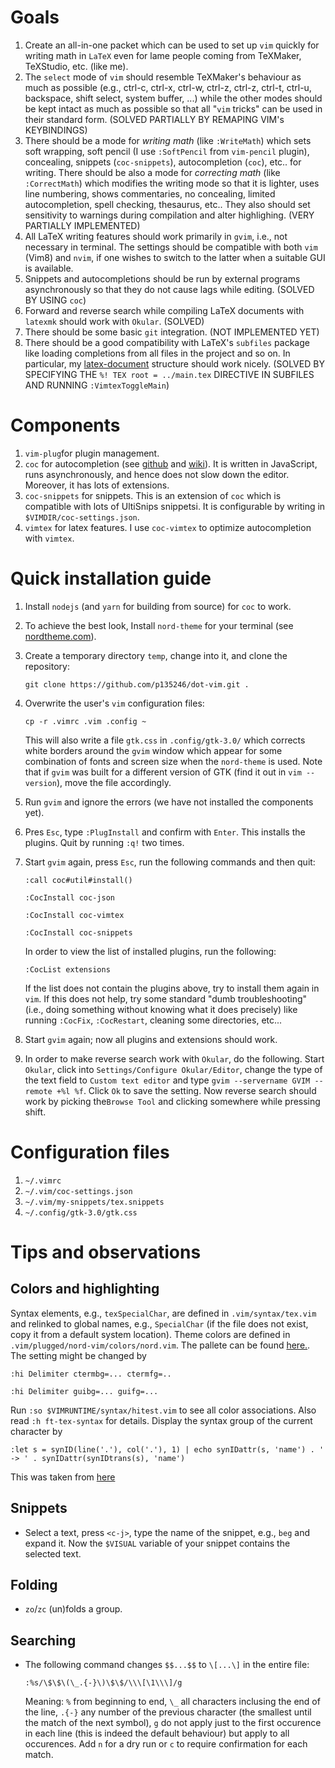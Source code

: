 # Goals

1. Create an all-in-one packet which can be used to set up `vim` quickly for writing math in `LaTeX` even for lame people coming from TeXMaker, TeXStudio, etc. (like me).
2. The `select` mode of `vim` should resemble TeXMaker's behaviour as much as possible (e.g., ctrl-c, ctrl-x, ctrl-w, ctrl-z, ctrl-z, ctrl-t, ctrl-u, backspace, shift select, system buffer, ...) while the other modes should be kept intact as much as possible so that all "`vim` tricks" can be used in their standard form. (SOLVED PARTIALLY BY REMAPING VIM's KEYBINDINGS)
3. There should be a mode for *writing math* (like `:WriteMath`) which sets soft wrapping, soft pencil (I use `:SoftPencil` from `vim-pencil` plugin), concealing, snippets (`coc-snippets`), autocompletion (`coc`), etc.. for writing. There should be also a mode for *correcting math* (like `:CorrectMath`) which modifies the writing mode so that it is lighter, uses line numbering, shows commentaries, no concealing, limited autocompletion, spell checking, thesaurus, etc.. They also should set sensitivity to warnings during compilation and alter highlighing. (VERY PARTIALLY IMPLEMENTED)
4. All LaTeX writing features should work primarily in `gvim`, i.e., not necessary in terminal. The settings should be compatible with both `vim` (Vim8) and `nvim`, if one wishes to switch to the latter when a suitable GUI is available. 
5. Snippets and autocompletions should be run by external programs asynchronously so that they do not cause lags while editing. (SOLVED BY USING `coc`)
6. Forward and reverse search while compiling LaTeX documents with `latexmk` should work with `Okular`. (SOLVED)
7. There should be some basic `git` integration. (NOT IMPLEMENTED YET)
8. There should be a good compatibility with LaTeX's `subfiles` package like loading completions from all files in the project and so on. In particular, my [latex-document](https://github.com/p135246/latex-document) structure should work nicely. (SOLVED BY SPECIFYING THE `%! TEX root = ../main.tex` DIRECTIVE IN SUBFILES AND RUNNING `:VimtexToggleMain`)

# Components

1. `vim-plug`for plugin management.
2. `coc` for autocompletion (see [github](https://github.com/neoclide/coc.nvim) and [wiki](https://github.com/neoclide/coc.nvim/wiki)). It is written in JavaScript, runs asynchronously, and hence does not slow down the editor. Moreover, it has lots of extensions.
3. `coc-snippets` for snippets. This is an extension of `coc` which is compatible with lots of UltiSnips snippetsi. It is configurable by writing in `$VIMDIR/coc-settings.json`.
4. `vimtex` for latex features. I use `coc-vimtex` to optimize autocompletion with `vimtex`.

# Quick installation guide

1. Install `nodejs` (and `yarn` for building from source) for `coc` to work.

2. To achieve the best look, Install `nord-theme` for your terminal (see [nordtheme.com](https://www.nordtheme.com/ports)).

3. Create a temporary directory `temp`, change into it, and clone the repository:

   ``git clone https://github.com/p135246/dot-vim.git .``
   
3. Overwrite the user's `vim` configuration files:

   ``cp -r .vimrc .vim .config ~``

   This will also write a file `gtk.css` in `.config/gtk-3.0/` which corrects white borders around the `gvim` window which appear for some combination of fonts and screen size when the `nord-theme` is used. Note that if `gvim` was built for a different version of GTK (find it out in `vim --version`), move the file accordingly.
  
4. Run `gvim` and ignore the errors (we have not installed the components yet).

5. Pres `Esc`, type `:PlugInstall` and confirm with `Enter`. This installs the plugins. Quit by running `:q!` two times.

6. Start `gvim` again, press `Esc`, run the following commands and then quit:

    ``:call coc#util#install()``
    
    ``:CocInstall coc-json``
    
    ``:CocInstall coc-vimtex``
    
    ``:CocInstall coc-snippets``
   
   In order to view the list of installed plugins, run the following:

    ``:CocList extensions``

   If the list does not contain the plugins above, try to install them again in `vim`. If this does not help, try some standard "dumb troubleshooting" (i.e., doing something without knowing what it does precisely) like running `:CocFix`, `:CocRestart`, cleaning some directories, etc...

7. Start `gvim` again; now all plugins and extensions should work.

8. In order to make reverse search work with `Okular`, do the following. Start `Okular`, click into `Settings/Configure Okular/Editor`, change the type of the text field to `Custom text editor` and type `gvim --servername GVIM --remote +%l %f`. Click `Ok` to save the setting. Now reverse search should work by picking the`Browse Tool` and clicking somewhere while pressing shift. 

# Configuration files

1. `~/.vimrc`
2. `~/.vim/coc-settings.json`
3. `~/.vim/my-snippets/tex.snippets`
4. `~/.config/gtk-3.0/gtk.css`


# Tips and observations

## Colors and highlighting
Syntax elements, e.g., `texSpecialChar`,  are defined in `.vim/syntax/tex.vim` and relinked to global names, e.g., `SpecialChar` (if the file does not exist, copy it from a default system location). Theme colors are defined in `.vim/plugged/nord-vim/colors/nord.vim`. The pallete can be found [here.](https://www.nordtheme.com/docs/colors-and-palettes). The setting might be changed by
   
   `` :hi Delimiter ctermbg=... ctermfg=.. ``
   
   `` :hi Delimiter guibg=... guifg=... ``
   
Run `:so $VIMRUNTIME/syntax/hitest.vim` to see all color associations. Also read `:h ft-tex-syntax` for details. Display the syntax group of the current character by
   
   `` :let s = synID(line('.'), col('.'), 1) | echo synIDattr(s, 'name') . ' -> ' . synIDattr(synIDtrans(s), 'name') ``
   
This was taken from [here](https://stackoverflow.com/questions/36993988/how-can-i-find-out-the-syntax-group-of-the-current-character.)
## Snippets
* Select a text, press `<c-j>`, type the name of the snippet, e.g., `beg` and expand it. Now the `$VISUAL` variable of your snippet contains the selected text.

## Folding
* `zo`/`zc` (un)folds a group.

## Searching
* The following command changes `$$...$$` to `\[...\]` in the entire file:

   ``:%s/\$\$\(\_.{-}\)\$\$/\\\[\1\\\]/g``
   
  Meaning: `%` from beginning to end, `\_` all characters inclusing the end of the line, `.{-}` any number of the previous character (the smallest until the match of the next symbol), `g` do not apply just to the first occurence in each line (this is indeed the default behaviour) but apply to all occurences. Add `n` for a dry run or `c` to require confirmation for each match. 

